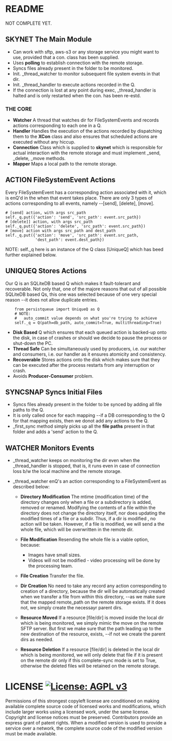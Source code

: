 # README

NOT COMPLETE YET.

## SKYNET The Main Module

+ Can work with sftp, aws-s3 or any storage service you might want to use, provided that a
  con. class has been supplied. 
+ Uses **polling** to establish connection with the remote storage.
+ Syncs files already present in the folder to be monitored.
+ Init. _thread_watcher to monitor subsequent file system events in that dir.
+ Init. _thread_handler to execute actions recorded in the Q.
+ If the connection is lost at any point during exec, _thread_handler is halted and is only
  restarted when the con. has been re-estd.

### THE CORE

+ **Watcher** A thread that watches dir for FileSystemEvents and records actions
  corresponding to each one in a Q.
+ **Handler** Handles the execution of the actions recorded by dispatching them to the
  **XCon** class and also ensures that scheduled actions are executed without any hiccup.
+ **Connection** Class which is supplied to **skynet** which is responsible for actual
 interaction with the remote storage and must implement _send, _delete, _move methods.
+ **Mapper** Maps a local path to the remote storage.


## ACTION FileSystemEvent Actions

Every FileSystemEvent has a corresponding action associated with it, which is enQ'd in the
when that event takes place. There are only 3 types of actions corresponding to all events,
namely --[send], [delete], [move].

    # [send] action, with args src_path
    self._q.put({'action': 'send', 'src_path': event.src_path})
    # [delete]] action, with args src_path
    self._q.put({'action': 'delete', 'src_path': event.src_path})
    # [move] action with args src_path and dest_path
    self._q.put({'action': 'move', 'src_path': event.src_path,
                 'dest_path': event.dest_path})

NOTE: self._q here is an instance of the Q class [UniqueQ] which has beed further explained
below.

## UNIQUEQ Stores Actions

Our Q is an SQLiteDB based Q which makes it fault-tolerant and recoverable. Not only that,
one of the majore reasons that out of all possible SQLiteDB based Qs, this one was selected
because of one very special reason --it does not allow duplicate entries.

        from persistqueue import UniqueQ as Q
        # NOTE:
        #   auto_commit value depends on what you're trying to achieve
        self._q = Q(path=db_path, auto_commit=True, multithreading=True)
        

+ **Disk Based** Q which ensures that each queued action is backed-up onto the disk,
  in case of crashes or should we decide to pause the process or shut-down the PC.
+ **Thread Safe** Can be simultaneously used by producers, i.e. our watcher and consumers,
  i.e. our handler as it ensures atomicity and consistency.
+ **Recoverable** Stores actions onto the disk which makes sure that they can be executed
  after the process restarts from any interruption or crash.
+ Avoids **Producer-Consumer** problem.

## SYNCSNAP Syncs Initial Files

+ Syncs files already present in the folder to be synced by adding all file paths to the Q.
+ It is only called once for each mapping --if a DB corresponding to the Q for that mapping
  exists, then we donot add any actions to the Q.
+ _first_sync method simply picks up all the **file paths** present in that folder and
  adds a 'send' action to the Q.


## WATCHER Monitors Events

+ _thread_watcher keeps on monitoring the dir even when the _thread_handler is stopped, 
  that is, it runs even in case of connection loss b/w the local machine and the remote
  storage.
+ _thread_watcher enQ's an action corresponding to a FileSystemEvent as described below:

    + **Directory Modification**
    The mtime (modification time) of the directory changes only when a file or a 
    subdirectory is added, removed or renamed.
    Modifying the contents of a file within the directory does not change the 
    directory itself, nor does updating the modified times of a file or a subdir.
    Thus, if a dir is modified , no action will be taken. However, if a file is 
    modified, we will send a the whole file, which will be overwritten in the remote 
    dir.

    + **File Modification**
    Resending the whole file is a viable option, because:
        + Images have small sizes.
        + Videos will not be modified - video processing will be done by the processing
          team. 

    + **File Creation**
    Transfer the file.

    + **Dir Creation** No need to take any record any action corresponding to creation of
    a directory, because the dir will be automatically created when we transfer a file
    from within this directory, --as we make sure that the mapped remote_path on the remote
    storage exists. If it does not, we simply create the necessayr parent dirs.

    + **Resource Moved**
    If a resource [file/dir] is moved inside the local dir which is being monitored, we 
    simply mimic the move on the remote SFTP server.
    But first we make sure that the path leading up to the new destination of the resource,
    exists, --if not we create the parent dirs as needed.
    
    + **Resource Deletion**
    If a resource [file/dir] is deleted in the local dir which is being monitored, we 
    will only delete that file if it is present on the remote dir only if this complete-sync
    mode is set to True, otherwise the deleted files will be retained on the remote storage.


# LICENSE [![License: AGPL v3](https://img.shields.io/badge/License-AGPL%20v3-blue.svg)](https://www.gnu.org/licenses/agpl-3.0)

Permissions of this strongest copyleft license are conditioned on making available complete
source code of licensed works and modifications, which include larger works using a
licensed work, under the same license. Copyright and license notices must be preserved.
Contributors provide an express grant of patent rights. When a modified version is used to
provide a service over a network, the complete source code of the modified version must be
made available.